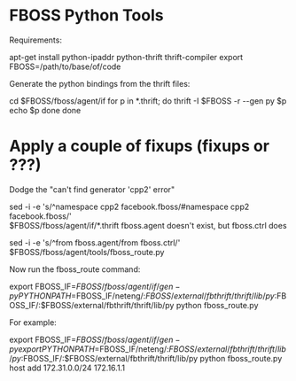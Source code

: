 FBOSS Python Tools
=========================

Requirements:

  apt-get install python-ipaddr python-thrift thrift-compiler
  export FBOSS=/path/to/base/of/code

Generate the python bindings from the thrift files:

  cd $FBOSS/fboss/agent/if
  for p in *.thrift; do
    thrift -I $FBOSS -r --gen py $p
    echo $p done
  done


######
# Apply a couple of fixups (fixups or ???)

Dodge the "can't find generator 'cpp2' error"

 sed -i -e 's/^namespace cpp2 facebook.fboss/#namespace cpp2 facebook.fboss/' \
    $FBOSS/fboss/agent/if/*.thrift
fboss.agent doesn't exist, but fboss.ctrl does

  sed -i -e 's/^from fboss.agent/from fboss.ctrl/' \
    $FBOSS/fboss/agent/tools/fboss_route.py


Now run the fboss_route command:

  export FBOSS_IF=$FBOSS/fboss/agent/if/gen-py
  PYTHONPATH=$FBOSS_IF/neteng/:$FBOSS/external/fbthrift/thrift/lib/py:$FBOSS_IF/:$FBOSS/external/fbthrift/thrift/lib/py         python fboss_route.py


For example:

  export FBOSS_IF=$FBOSS/fboss/agent/if/gen-py
  export PYTHONPATH=$FBOSS_IF/neteng/:$FBOSS/external/fbthrift/thrift/lib/py:$FBOSS_IF/:$FBOSS/external/fbthrift/thrift/lib/py
  python fboss_route.py host add 172.31.0.0/24 172.16.1.1
